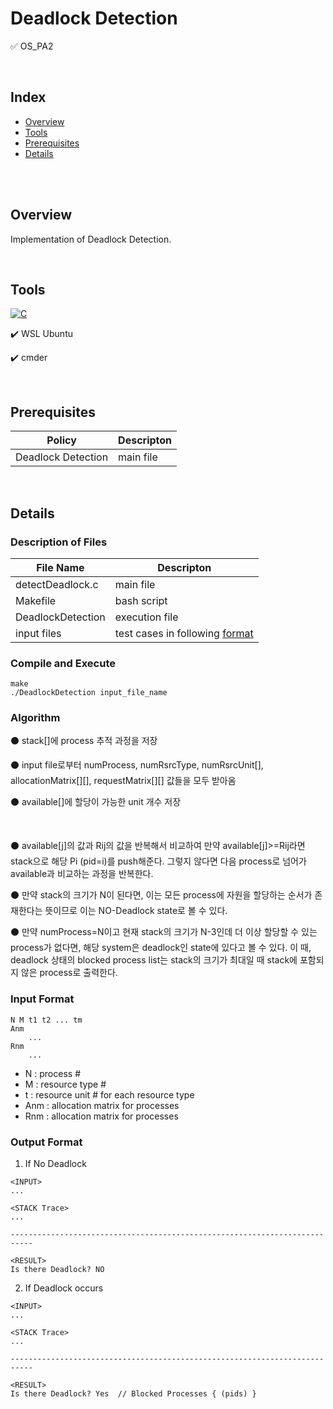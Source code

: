 # Deadlock Detection
✅ OS_PA2

<br>

## Index
+ [Overview](#ov)
+ [Tools](#with)
+ [Prerequisites](#pre)
+ [Details](#details)

<br><br>

## Overview <a name = "ov"></a>

Implementation of Deadlock Detection.


<br>

## Tools <a name = "with"></a>

<a href="https://github.com/search?q=user%3ADenverCoder1+is%3Arepo+language%3Ac"><img alt="C" src="https://img.shields.io/badge/C-2370ED.svg?logo=c&logoColor=white"></a>

✔️ WSL Ubuntu

✔️ cmder


<br>

## Prerequisites <a name = "pre"></a>

|Policy|Descripton|
|------|---|
|Deadlock Detection|main file|


<br>

## Details <a name = "details"></a>

### Description of Files

|File Name|Descripton|
|------|---|
|detectDeadlock.c|main file|
|Makefile|bash script|
|DeadlockDetection|execution file|
|input files|test cases in following [format](#inputF)|

### Compile and Execute

```
make
./DeadlockDetection input_file_name
```

### Algorithm

⚫ stack[]에 process 추적 과정을 저장

⚫ input file로부터 numProcess, numRsrcType, numRsrcUnit[], allocationMatrix[][], requestMatrix[][] 값들을 모두 받아옴

⚫ available[]에 할당이 가능한 unit 개수 저장

<br>

⚫ available[j]의 값과 Rij의 값을 반복해서 비교하여 만약 available[j]>=Rij라면 stack으로 해당 Pi (pid=i)를 push해준다.
그렇지 않다면 다음 process로 넘어가 available과 비교하는 과정을 반복한다.

⚫ 만약 stack의 크기가 N이 된다면, 이는 모든 process에 자원을 할당하는 순서가 존재한다는 뜻이므로 이는 NO-Deadlock state로 볼 수 있다.

⚫ 만약 numProcess=N이고 현재 stack의 크기가 N-3인데 더 이상 할당할 수 있는 process가 없다면, 해당 system은 deadlock인 state에 있다고 볼 수 있다.
이 때, deadlock 상태의 blocked process list는 stack의 크기가 최대일 때 stack에 포함되지 않은 process로 출력한다.


### Input Format <a name="inputF"></a>
  
  ```
  N M t1 t2 ... tm
  Anm
      ...
  Rnm
      ...
  ```
  
  - N : process #
  - M : resource type # 
  - t : resource unit # for each resource type
  - Anm : allocation matrix for processes
  - Rnm : allocation matrix for processes
  
### Output Format
 
 1. If No Deadlock
  ```
<INPUT>
...

<STACK Trace>
...

---------------------------------------------------------------------------

<RESULT>
Is there Deadlock? NO

  ```

2. If Deadlock occurs
```
<INPUT>
...

<STACK Trace>
...

---------------------------------------------------------------------------

<RESULT>
Is there Deadlock? Yes  // Blocked Processes { (pids) }

  ```
